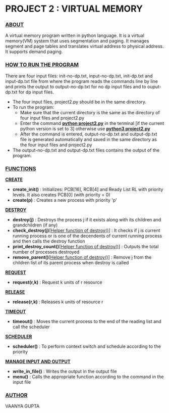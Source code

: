 # PROJECT 2 : VIRTUAL MEMORY

### **<ins>ABOUT</ins>**
A virtual memory program written in python language. It is a virtual memory(VM) system that uses segmentation and paging. It manages segment and page tables and translates virtual address to physical address. It supports demand paging. 

### **<ins>HOW TO RUN THE PROGRAM</ins>**
There are four input files: init-no-dp.txt, input-no-dp.txt, init-dp.txt and input-dp.txt file from where the program reads the commands line by line and prints the output to output-no-dp.txt for no dp input files and to ouput-dp.txt for dp input files. </br>
- The four input files, project2.py should be in the same directory. </br>
- To run the program: </br>
    - Make sure that the current directory is the same as the directory of four input files and project2.py</br>
    - Enter the command **<ins>python project2.py</ins>** in the terminal [if the current python version is set to 3] otherwise use **<ins>python3 project2.py</ins>**</br>
    - After the command is entered, output-no-dp.txt and output-dp.txt file is generated automatically and saved in the same directory as the four input files and project2.py</br>
- The output-no-dp.txt and output-dp.txt files contains the output of the program.

### **<ins>FUNCTIONS</ins>**
**<ins>CREATE</ins>**
- **create_init()** : Initializes: PCB[16], RCB[4] and Ready List RL with priority levels. It also creates PCB[0] (with priority = 0) 
- **create(p)** : Creates a new process with priority 'p' 

**<ins>DESTROY</ins>**
- **destroy(j)** : Destroys the process j if it exists along with its children and grandchildren (if any) </br>
- **check_destroy(j)**[<ins>Helper function of destroy()</ins>] : It checks if j is current running process or is one of the decendents of current running process and then calls the destroy function </br>
- **print_destroy_count()**[<ins>Helper function of destroy()</ins>] : Outputs the total number of processes destroyed </br>
- **remove_parent()**[<ins>Helper function of destroy()</ins>] : Remove j from the children list of its parent process when destroy is called </br>
    
**<ins>REQUEST</ins>**
- **request(r,k)** : Request k units of r resource 

**<ins>RELEASE</ins>**
- **release(r,k)** : Releases k units of resource r 

**<ins>TIMEOUT</ins>**
- **timeout()** : Moves the current process to the end of the reading list and call the scheduler  

**<ins>SCHEDULER</ins>**
- **scheduler()** : To perform context switch and schedule according to the priority 

**<ins>MANAGE INPUT AND OUTPUT</ins>**
- **write_in_file()** : Writes the output in the output file 
- **menu()** : Calls the appropriate function according to the command in the input file  

### **<ins>AUTHOR</ins>**
VAANYA GUPTA
